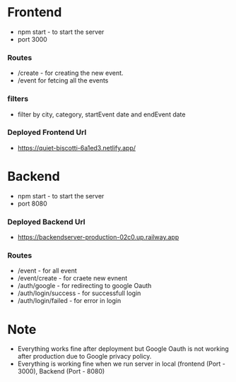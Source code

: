 # Frontend 
- npm start - to start the server 
- port 3000

### Routes
- /create - for creating the new event.
- /event for fetcing all the events

### filters
- filter by city, category, startEvent date and endEvent date

### Deployed Frontend Url 
- https://quiet-biscotti-6a1ed3.netlify.app/

# Backend 

- npm start - to start the server 
- port 8080

### Deployed Backend Url 
- https://backendserver-production-02c0.up.railway.app

### Routes
- /event - for all event 
- /event/create - for craete new evnent 
- /auth/google - for redirecting to google Oauth
- /auth/login/success - for successfull login 
- /auth/login/failed - for error in login



# Note 
- Everything works fine after deployment but Google Oauth is not working after production due to Google privacy policy.
- Everything is working fine when we run server in local (frontend (Port - 3000), Backend (Port - 8080)
